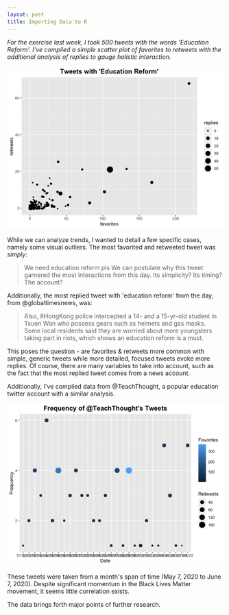 ```yaml
---
layout: post
title: Importing Data to R
---
```


*For the exercise last week, I took 500 tweets with the words 'Education Reform'. I've compiled a simple scatter plot of favorites to retweets with the additional analysis of replies to gauge holistic interaction.*

![](/images/Tweets%20with%20'Education%20Reform'.png)

While we can analyze trends, I wanted to detail a few specific cases, namely some visual outliers.
The most favorited and retweeted tweet was _simply_:
>We need education reform pls
We can postulate why this tweet garnered the most interactions from this day. Its simplicity? Its timing? The account?

Additionally, the most replied tweet with 'education reform' from the day, from @globaltimesnews, was:
>Also, #HongKong police intercepted a 14- and a 15-yr-old student in Tsuen Wan who possess gears such as helmets and gas masks. Some local residents said they are worried about more youngsters taking part in riots, which shows an education reform is a must.

This poses the question - are favorites & retweets more common with simple, generic tweets while more detailed, focused tweets evoke more replies.
Of course, there are many variables to take into account, such as the fact that the most replied tweet comes from a news account.

Additionally, I've compiled data from @TeachThought, a popular education twitter account with a similar analysis.

![](/images/Teach%20Thoughts%20Tweets%20Final.png)

These tweets were taken from a month's span of time (May 7, 2020 to June 7, 2020). Despite significant momentum in the Black Lives Matter movement, it seems little correlation exists.

The data brings forth major points of further research.
